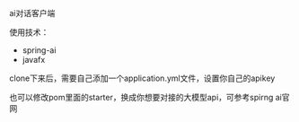 ai对话客户端

使用技术：
- spring-ai
- javafx

clone下来后，需要自己添加一个application.yml文件，设置你自己的apikey

也可以修改pom里面的starter，换成你想要对接的大模型api，可参考spirng ai官网
